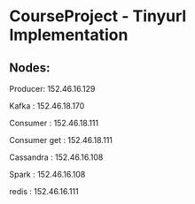 # CourseProject - Tinyurl Implementation 


Nodes:
-------------
Producer: 152.46.16.129

Kafka : 152.46.18.170

Consumer : 152.46.18.111 

Consumer get : 152.46.18.111

Cassandra : 152.46.16.108

Spark : 152.46.16.108

redis : 152.46.16.111

